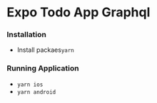 # Expo Todo App Graphql

### Installation

- Install packaes`yarn`

### Running Application

- `yarn ios`
- `yarn android`
